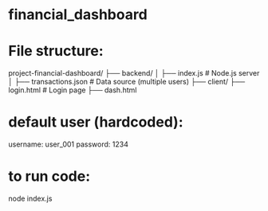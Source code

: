 # financial_dashboard

# File structure:
project-financial-dashboard/
├── backend/
│   ├── index.js              # Node.js server
│   ├── transactions.json     # Data source (multiple users)
├── client/
    ├── login.html                # Login page
    ├── dash.html  

#  default user (hardcoded): 
username: user_001
password: 1234

# to run code:
node index.js



    
